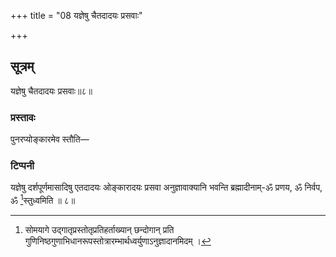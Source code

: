 +++
title = "08 यज्ञेषु चैतदादयः प्रसवाः"

+++
## सूत्रम्
यज्ञेषु चैतदादयः प्रसवाः॥८॥  
### प्रस्तावः
पुनरप्योङ्कारमेव स्तौति—  
### टिप्पनी
यज्ञेषु दर्शपूर्णमासादिषु एतदादयः ओङ्कारादयः प्रसवा अनुज्ञावाक्यानि भवन्ति ब्रह्मादीनाम्-ॐ प्रणय, ॐ निर्वप, ॐ [^३]स्तुध्वमिति ॥ ८॥  


[^३]:

    सोमयागे उद्गातृप्रस्तोतृप्रतिहर्ताख्यान् छन्दोगान् प्रति गुणिनिष्ठगुणाभिधानरूपस्तोत्रारम्भार्थध्वर्युणाऽनुज्ञादानमिदम् ।
